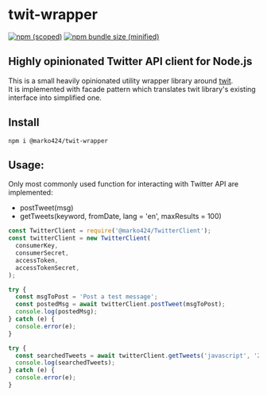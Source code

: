 # twit-wrapper

[![npm (scoped)](https://img.shields.io/npm/v/@marko424/twit-wrapper.svg)](https://www.npmjs.com/package/@marko424/twit-wrapper)
[![npm bundle size (minified)](https://img.shields.io/bundlephobia/min/@marko424/twit-wrapper.svg)](https://www.npmjs.com/package/@marko424/twit-wrapper)

## Highly opinionated Twitter API client for Node.js

This is a small heavily opinionated utility wrapper library around [twit](https://github.com/ttezel/twit).  
It is implemented with facade pattern which translates twit library's existing interface into simplified one.

## Install

```shell
npm i @marko424/twit-wrapper
```

## Usage:

Only most commonly used function for interacting with Twitter API are implemented:

- postTweet(msg)
- getTweets(keyword, fromDate, lang = 'en', maxResults = 100)

```js
const TwitterClient = require('@marko424/TwitterClient');
const twitterClient = new TwitterClient(
  consumerKey,
  consumerSecret,
  accessToken,
  accessTokenSecret,
);

try {
  const msgToPost = 'Post a test message';
  const postedMsg = await twitterClient.postTweet(msgToPost);
  console.log(postedMsg);
} catch (e) {
  console.error(e);
}

try {
  const searchedTweets = await twitterClient.getTweets('javascript', '2017-01-01');
  console.log(searchedTweets);
} catch (e) {
  console.error(e);
}
```
